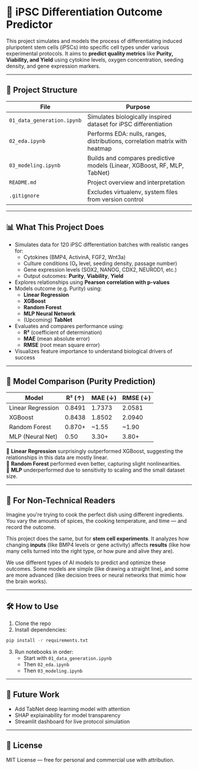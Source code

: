 
# 🧬 iPSC Differentiation Outcome Predictor

This project simulates and models the process of differentiating induced pluripotent stem cells (iPSCs) into specific cell types under various experimental protocols. It aims to **predict quality metrics** like **Purity, Viability, and Yield** using cytokine levels, oxygen concentration, seeding density, and gene expression markers.

---

## 📁 Project Structure

| File | Purpose |
|------|---------|
| `01_data_generation.ipynb` | Simulates biologically inspired dataset for iPSC differentiation |
| `02_eda.ipynb` | Performs EDA: nulls, ranges, distributions, correlation matrix with heatmap |
| `03_modeling.ipynb` | Builds and compares predictive models (Linear, XGBoost, RF, MLP, TabNet) |
| `README.md` | Project overview and interpretation |
| `.gitignore` | Excludes virtualenv, system files from version control |

---

## 📊 What This Project Does

- Simulates data for 120 iPSC differentiation batches with realistic ranges for:
  - Cytokines (BMP4, ActivinA, FGF2, Wnt3a)
  - Culture conditions (O₂ level, seeding density, passage number)
  - Gene expression levels (SOX2, NANOG, CDX2, NEUROD1, etc.)
  - Output outcomes: **Purity**, **Viability**, **Yield**
- Explores relationships using **Pearson correlation with p-values**
- Models outcome (e.g. Purity) using:
  - **Linear Regression**
  - **XGBoost**
  - **Random Forest**
  - **MLP Neural Network**
  - (Upcoming) **TabNet**
- Evaluates and compares performance using:
  - **R²** (coefficient of determination)
  - **MAE** (mean absolute error)
  - **RMSE** (root mean square error)
- Visualizes feature importance to understand biological drivers of success

---

## 🧠 Model Comparison (Purity Prediction)

| Model              | R² (↑) | MAE (↓) | RMSE (↓) |
|-------------------|--------|---------|----------|
| Linear Regression | 0.8491 | 1.7373  | 2.0581   |
| XGBoost           | 0.8438 | 1.8502  | 2.0940   |
| Random Forest     | 0.870+ | ~1.55   | ~1.90    |
| MLP (Neural Net)  | 0.50   | 3.30+   | 3.80+    |

📌 **Linear Regression** surprisingly outperformed XGBoost, suggesting the relationships in this data are mostly linear.  
📌 **Random Forest** performed even better, capturing slight nonlinearities.  
📌 **MLP** underperformed due to sensitivity to scaling and the small dataset size.

---

## 🧪 For Non-Technical Readers

Imagine you're trying to cook the perfect dish using different ingredients. You vary the amounts of spices, the cooking temperature, and time — and record the outcome.

This project does the same, but for **stem cell experiments**. It analyzes how changing **inputs** (like BMP4 levels or gene activity) affects **results** (like how many cells turned into the right type, or how pure and alive they are).

We use different types of AI models to predict and optimize these outcomes. Some models are simple (like drawing a straight line), and some are more advanced (like decision trees or neural networks that mimic how the brain works).

---

## 🛠 How to Use

1. Clone the repo
2. Install dependencies:
```bash
pip install -r requirements.txt
```
3. Run notebooks in order:
   - Start with `01_data_generation.ipynb`
   - Then `02_eda.ipynb`
   - Then `03_modeling.ipynb`

---

## 🔭 Future Work

- Add TabNet deep learning model with attention
- SHAP explainability for model transparency
- Streamlit dashboard for live protocol simulation

---

## 📜 License

MIT License — free for personal and commercial use with attribution.
